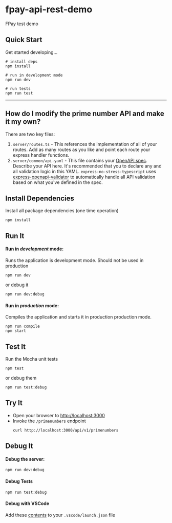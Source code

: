 # fpay-api-rest-demo

FPay test demo

## Quick Start

Get started developing...

```shell
# install deps
npm install

# run in development mode
npm run dev

# run tests
npm run test
```

---

## How do I modify the prime number API and make it my own?

There are two key files:
1. `server/routes.ts` - This references the implementation of all of your routes. Add as many routes as you like and point each route your express handler functions.
2. `server/common/api.yaml` - This file contains your [OpenAPI spec](https://swagger.io/specification/). Describe your API here. It's recommended that you to declare any and all validation logic in this YAML. `express-no-stress-typescript`  uses [express-openapi-validator](https://github.com/cdimascio/express-openapi-validator) to automatically handle all API validation based on what you've defined in the spec.

## Install Dependencies

Install all package dependencies (one time operation)

```shell
npm install
```

## Run It
#### Run in *development* mode:
Runs the application is development mode. Should not be used in production

```shell
npm run dev
```

or debug it

```shell
npm run dev:debug
```

#### Run in *production* mode:

Compiles the application and starts it in production production mode.

```shell
npm run compile
npm start
```

## Test It

Run the Mocha unit tests

```shell
npm test
```

or debug them

```shell
npm run test:debug
```

## Try It
* Open your browser to [http://localhost:3000](http://localhost:3000)
* Invoke the `/primenumbers` endpoint 
  ```shell
  curl http://localhost:3000/api/v1/primenumbers
  ```


## Debug It

#### Debug the server:

```
npm run dev:debug
```

#### Debug Tests

```
npm run test:debug
```

#### Debug with VSCode

Add these [contents](https://github.com/cdimascio/generator-express-no-stress/blob/next/assets/.vscode/launch.json) to your `.vscode/launch.json` file
